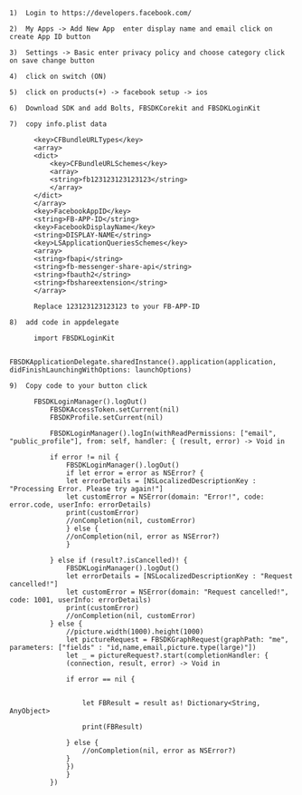 
	1)	Login to https://developers.facebook.com/ 

	2)	My Apps -> Add New App  enter display name and email click on create App ID button  

	3)	Settings -> Basic enter privacy policy and choose category click on save change button  

	4)	click on switch (ON)  

	5)	click on products(+) -> facebook setup -> ios  

	6)	Download SDK and add Bolts, FBSDKCorekit and FBSDKLoginKit  

	7)	copy info.plist data 

	      <key>CFBundleURLTypes</key>
	      <array>
		  <dict>
		      <key>CFBundleURLSchemes</key>
		      <array>
			  <string>fb123123123123123</string>
		      </array>
		  </dict>
	      </array>
	      <key>FacebookAppID</key>
	      <string>FB-APP-ID</string>
	      <key>FacebookDisplayName</key>
	      <string>DISPLAY-NAME</string>
	      <key>LSApplicationQueriesSchemes</key>
	      <array>
		  <string>fbapi</string>
		  <string>fb-messenger-share-api</string>
		  <string>fbauth2</string>
		  <string>fbshareextension</string>
	      </array>

	      Replace 123123123123123 to your FB-APP-ID

	8)	add code in appdelegate  

	      import FBSDKLoginKit

	      FBSDKApplicationDelegate.sharedInstance().application(application, didFinishLaunchingWithOptions: launchOptions)

	9)	Copy code to your button click

	      FBSDKLoginManager().logOut()
		      FBSDKAccessToken.setCurrent(nil)
		      FBSDKProfile.setCurrent(nil)

		      FBSDKLoginManager().logIn(withReadPermissions: ["email", "public_profile"], from: self, handler: { (result, error) -> Void in

			  if error != nil {
			      FBSDKLoginManager().logOut()
			      if let error = error as NSError? {
				  let errorDetails = [NSLocalizedDescriptionKey : "Processing Error. Please try again!"]
				  let customError = NSError(domain: "Error!", code: error.code, userInfo: errorDetails)
				  print(customError)
				  //onCompletion(nil, customError)
			      } else {
				  //onCompletion(nil, error as NSError?)
			      }

			  } else if (result?.isCancelled)! {
			      FBSDKLoginManager().logOut()
			      let errorDetails = [NSLocalizedDescriptionKey : "Request cancelled!"]
			      let customError = NSError(domain: "Request cancelled!", code: 1001, userInfo: errorDetails)
			      print(customError)
			      //onCompletion(nil, customError)
			  } else {
			      //picture.width(1000).height(1000)
			      let pictureRequest = FBSDKGraphRequest(graphPath: "me", parameters: ["fields" : "id,name,email,picture.type(large)"])
			      let _ = pictureRequest?.start(completionHandler: {
				  (connection, result, error) -> Void in

				  if error == nil {


				      let FBResult = result as! Dictionary<String, AnyObject>

				      print(FBResult)

				  } else {
				      //onCompletion(nil, error as NSError?)
				  }
			      })
                  }
              })

